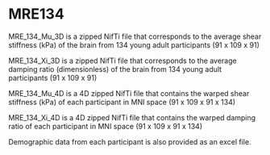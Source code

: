 # MRE134

MRE_134_Mu_3D is a zipped NifTi file that corresponds to the average shear stiffness (kPa) of the brain from 134 young adult participants (91 x 109 x 91)

MRE_134_Xi_3D is a zipped NifTi file that corresponds to the average damping ratio (dimensionless) of the brain from 134 young adult participants (91 x 109 x 91)

MRE_134_Mu_4D is a 4D zipped NifTi file that contains the warped shear stiffness (kPa) of each participant in MNI space (91 x 109 x 91 x 134)

MRE_134_Xi_4D is a 4D zipped NifTi file that contains the warped damping ratio of each participant in MNI space (91 x 109 x 91 x 134)

Demographic data from each participant is also provided as an excel file.
